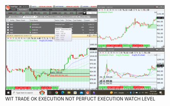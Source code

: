 ![](_attachments/Pasted%20image%2020240415085907.png)
WIT TRADE OK EXECUTION NOT PERFUCT EXECUTION WATCH LEVEL
